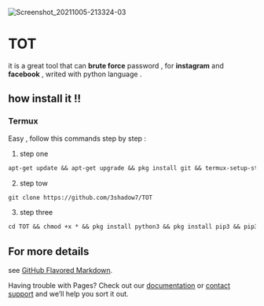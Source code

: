 ![Screenshot_20211005-213324-03](https://user-images.githubusercontent.com/79174609/136103340-cc93b015-f73a-4b23-bdab-3e3189baa624.jpeg)
# TOT
it is a great tool that can <b>brute force</b> 
password , for <b>instagram</b> and <b>facebook</b> , writed
with python language .

## how install it !!

<h3><b> Termux </b></h3>

Easy , follow this commands step by step :
1. step one
```Markdown
apt-get update && apt-get upgrade && pkg install git && termux-setup-storage
```
2. step tow
```Markdown
git clone https://github.com/3shadow7/TOT
```
3. step three
```Markdown
cd TOT && chmod +x * && pkg install python3 && pkg install pip3 && pip3 install -r requirement.txt && termux-setup-storage && python3 tot.py
```


## For more details

see [GitHub Flavored Markdown](https://guides.github.com/features/mastering-markdown/).

Having trouble with Pages? Check out our [documentation](https://docs.github.com/categories/github-pages-basics/) or [contact support](https://support.github.com/contact) and we’ll help you sort it out.
